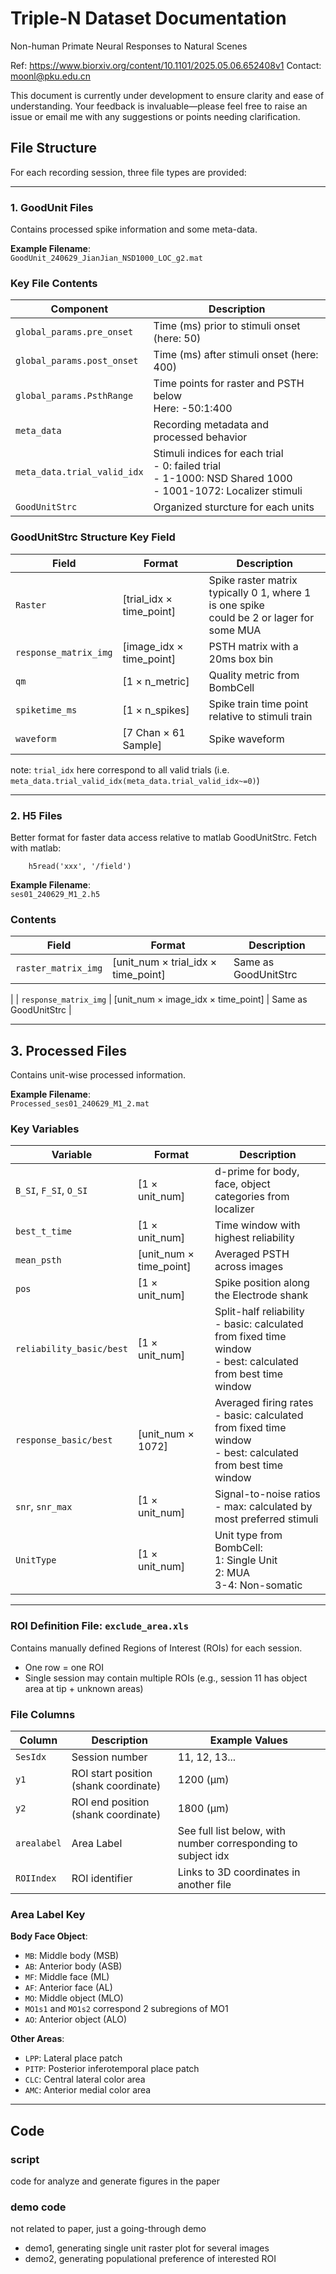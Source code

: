 # Triple-N Dataset Documentation

Non-human Primate Neural Responses to Natural Scenes

Ref: https://www.biorxiv.org/content/10.1101/2025.05.06.652408v1
Contact: moonl@pku.edu.cn

This document is currently under development to ensure clarity and ease of understanding. Your feedback is invaluable—please feel free to raise an issue or email me with any suggestions or points needing clarification.

## File Structure
For each recording session, three file types are provided:

---

### 1. GoodUnit Files
Contains processed spike information and some meta-data.

**Example Filename**:  
`GoodUnit_240629_JianJian_NSD1000_LOC_g2.mat`

### Key File Contents
| Component | Description |
|-----------|-------------|
| `global_params.pre_onset` | Time (ms) prior to stimuli onset (here: 50) |
| `global_params.post_onset` | Time (ms) after stimuli onset (here: 400) |
| `global_params.PsthRange` | Time points  for raster and PSTH below <br> Here: -50:1:400 |
| `meta_data` | Recording metadata and processed behavior |
| `meta_data.trial_valid_idx` | Stimuli indices for each trial <br> - 0: failed trial <br>- 1-1000: NSD Shared 1000 <br> - 1001-1072: Localizer stimuli |
| `GoodUnitStrc` | Organized sturcture for each units |

### GoodUnitStrc Structure Key Field
| Field | Format | Description |
|-------|--------|-------------|
| `Raster` | [trial_idx × time_point] | Spike raster matrix <br> typically 0 1, where 1 is one spike <br> could be 2 or lager for some MUA |
| `response_matrix_img` | [image_idx × time_point] | PSTH matrix with a 20ms box bin |
| `qm` | [1 × n_metric] | Quality metric from BombCell |
| `spiketime_ms` | [1 × n_spikes] | Spike train time point relative to stimuli train |
| `waveform` | [7 Chan × 61 Sample] | Spike waveform |

note: `trial_idx` here correspond to all valid trials (i.e. `meta_data.trial_valid_idx(meta_data.trial_valid_idx~=0)`)

---

### 2. H5 Files
Better format for faster data access relative to matlab GoodUnitStrc. Fetch with matlab:
```
    h5read('xxx', '/field')
```

**Example Filename**:  
`ses01_240629_M1_2.h5`

### Contents
| Field | Format | Description |
|-------|--------|-------------|
| `raster_matrix_img` | [unit_num × trial_idx × time_point] | Same as GoodUnitStrc
 |
| `response_matrix_img` | [unit_num × image_idx × time_point] | Same as GoodUnitStrc |



---

## 3. Processed Files
Contains unit-wise processed information.

**Example Filename**:  
`Processed_ses01_240629_M1_2.mat`

### Key Variables
| Variable | Format | Description |
|----------|--------|-------------|
| `B_SI`, `F_SI`, `O_SI` | [1 × unit_num] | d-prime for body, face, object categories from localizer |
| `best_t_time` | [1 × unit_num] | Time window with highest reliability |
| `mean_psth` | [unit_num × time_point] | Averaged PSTH across images |
| `pos` | [1 × unit_num] | Spike position along the Electrode shank |
| `reliability_basic/best` | [1 × unit_num] | Split-half reliability <br> - basic: calculated from fixed time window <br> - best: calculated from best time window |
| `response_basic/best` | [unit_num × 1072] | Averaged firing rates  <br> - basic: calculated from fixed time window <br> - best: calculated from best time window |
| `snr`, `snr_max` | [1 × unit_num] | Signal-to-noise ratios <br> - max: calculated by most preferred stimuli|
| `UnitType` | [1 × unit_num] | Unit type from BombCell: <br>1: Single Unit<br>2: MUA<br>3-4: Non-somatic |

---

### ROI Definition File: `exclude_area.xls`
Contains manually defined Regions of Interest (ROIs) for each session.

- One row = one ROI
- Single session may contain multiple ROIs (e.g., session 11 has object area at tip + unknown areas)

### File Columns
| Column | Description | Example Values |
|--------|-------------|----------------|
| `SesIdx` | Session number | 11, 12, 13... |
| `y1` | ROI start position (shank coordinate) | 1200 (μm) |
| `y2` | ROI end position (shank coordinate) | 1800 (μm) |
| `arealabel` | Area Label | See full list below, with number corresponding to subject idx |
| `ROIIndex` | ROI identifier | Links to 3D coordinates in another file |

### Area Label Key
**Body Face Object**:
- `MB`: Middle body (MSB)
- `AB`: Anterior body (ASB)
- `MF`: Middle face (ML)
- `AF`: Anterior face (AL)
- `MO`: Middle object (MLO)
 - `MO1s1` and `MO1s2` correspond 2 subregions of MO1
- `AO`: Anterior object (ALO)

**Other Areas**:
- `LPP`: Lateral place patch
- `PITP`: Posterior inferotemporal place patch
- `CLC`: Central lateral color area
- `AMC`: Anterior medial color area

---

## Code

### script
code for analyze and generate figures in the paper

### demo code
not related to paper, just a going-through demo
 - demo1, generating single unit raster plot for several images
 - demo2, generating populational preference of interested ROI